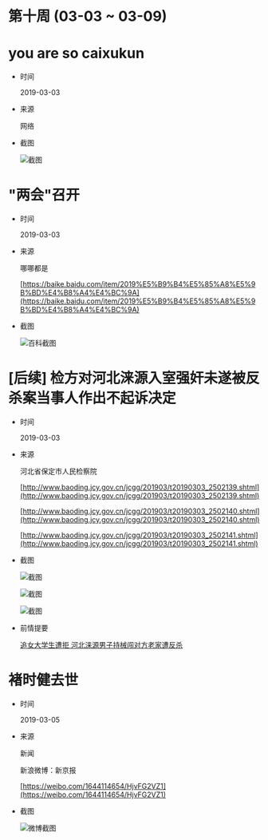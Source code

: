 第十周 (03-03 ~ 03-09)
======

# you are so caixukun

+ 时间

    2019-03-03
    
+ 来源

    网络
    
+ 截图

    ![截图](assets/2019-03-03-caixukun.jpg)

# "两会"召开

+ 时间

    2019-03-03
    
+ 来源

    哪哪都是
    
    [https://baike.baidu.com/item/2019%E5%B9%B4%E5%85%A8%E5%9B%BD%E4%B8%A4%E4%BC%9A](https://baike.baidu.com/item/2019%E5%B9%B4%E5%85%A8%E5%9B%BD%E4%B8%A4%E4%BC%9A)
    
+ 截图

    ![百科截图](assets/2019-03-03-NPC-CPPCC.png)

# [后续] 检方对河北涞源入室强奸未遂被反杀案当事人作出不起诉决定

+ 时间

    2019-03-03
    
+ 来源

    河北省保定市人民检察院
    
    [http://www.baoding.jcy.gov.cn/jcgg/201903/t20190303_2502139.shtml](http://www.baoding.jcy.gov.cn/jcgg/201903/t20190303_2502139.shtml)
    
    [http://www.baoding.jcy.gov.cn/jcgg/201903/t20190303_2502140.shtml](http://www.baoding.jcy.gov.cn/jcgg/201903/t20190303_2502140.shtml)
    
    [http://www.baoding.jcy.gov.cn/jcgg/201903/t20190303_2502141.shtml](http://www.baoding.jcy.gov.cn/jcgg/201903/t20190303_2502141.shtml)
    
+ 截图

    ![截图](assets/2019-03-03-self-defense.png)

    ![截图](assets/2019-03-03-self-defense-01.png)

    ![截图](assets/2019-03-03-self-defense-02.png)

+ 前情提要

    [追女大学生遭拒 河北涞源男子持械闯对方老家遭反杀](../03/README.md#追女大学生遭拒-河北涞源男子持械闯对方老家遭反杀)

# 褚时健去世

+ 时间

    2019-03-05
    
+ 来源

    新闻
    
    新浪微博：新京报
    
    [https://weibo.com/1644114654/HjvFG2VZ1](https://weibo.com/1644114654/HjvFG2VZ1)
    
+ 截图

    ![微博截图](assets/2019-03-05-chushijian.png)
